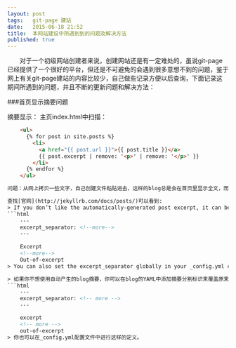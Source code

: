 ```yaml
---
layout: post
tags:   git-page 建站
date:   2015-06-18 21:52
title:  本网站建设中所遇到到的问题及解决方法
published: true
---
```


　　对于一个初级网站创建者来说，创建网站还是有一定难处的，虽说git-page已经提供了一个很好的平台，但还是不可避免的会遇到很多意想不到的问题，鉴于网上有关git-page建站的内容比较少，自己做些记录方便以后查询，下面记录这期间所遇到的问题，并且不断的更新问题和解决方法：

<!-- more -->

###首页显示摘要问题

摘要显示：
主页index.html中扫描：
```html
	<ul>
	  {% for post in site.posts %}
	    <li>
		  <a href="{{ post.url }}">{{ post.title }}</a>
		  {{ post.excerpt | remove: '<p>' | remove: '</p>' }}
	    </li>
	  {% endfor %}
	</ul>

问题：从网上拷贝一些文字，自己创建文件粘贴进去，这样的blog总是会在首页里显示全文，而我自己创建的blog，手动输入进去文字则只显示第一段，经过不断的删减，最后两个blog网页内容完全一致但还是一个现实全文，一个现实首段，这是个很大的问题。

查找[官网](http://jekyllrb.com/docs/posts/)可以看到:
> If you don’t like the automatically-generated post excerpt, it can be explicitly overridden by adding an excerpt value to your post’s YAML Front Matter.Alternatively, you can choose to define a custom `excerpt_separator` in the post’s YAML front matter. 
```html
	---
	excerpt_separator: <!--more-->
	---
	
	Excerpt
	<!--more-->
	Out-of-excerpt
> You can also set the excerpt_separator globally in your _config.yml configuration file.

> 如果你不想使用自动产生的blog摘要，你可以在blog的YAML中添加摘要分割标识来覆盖原来的机制。这里你可以在blog的YAML中定义一个`excerpt_separator`标签如下：
```html
	---
	excerpt_separator: <!-- more -->
	---

	excerpt
	<!-- more -->
	out-of-excerpt
> 你也可以在_config.yml配置文件中进行这样的定义。
